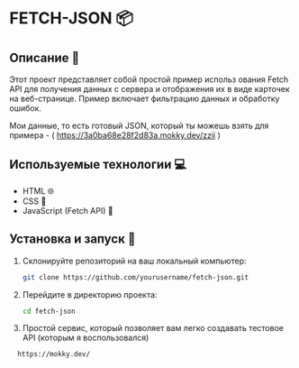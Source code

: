 # FETCH-JSON 📦

## Описание 📄

Этот проект представляет собой простой пример использ ования Fetch API для получения данных с сервера и отображения их в виде карточек на веб-странице. Пример включает фильтрацию данных и обработку ошибок. 

Мои данные, то есть готовый JSON, который ты можешь взять для примера - ( https://3a0ba68e28f2d83a.mokky.dev/zzii ) 

## Используемые технологии 💻

- HTML 🌐
- CSS 🎨
- JavaScript (Fetch API) 📜

## Установка и запуск 🚀

1. Склонируйте репозиторий на ваш локальный компьютер:
   ```bash
   git clone https://github.com/yourusername/fetch-json.git
2. Перейдите в директорию проекта:
   ```bash
   cd fetch-json
3. Простой сервис, который позволяет вам легко создавать тестовое API (которым я воспользовался)
  ```bash
    https://mokky.dev/ 
